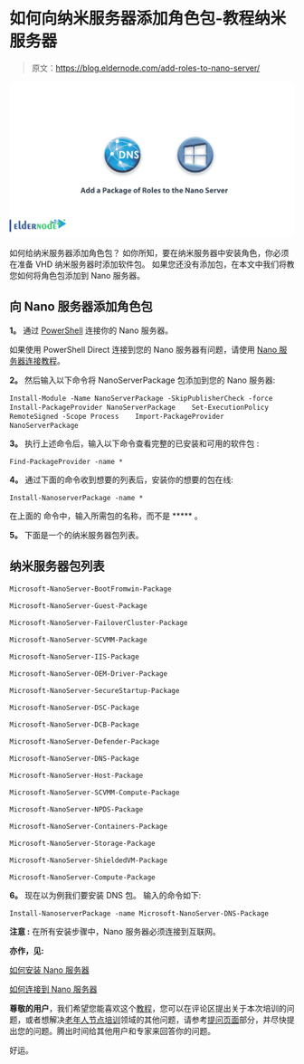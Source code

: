 # 如何向纳米服务器添加角色包-教程纳米服务器

> 原文：<https://blog.eldernode.com/add-roles-to-nano-server/>

![How to add a package of roles to the nano server](img/f55efd9b5def917a4aa11cd677ba7201.png)

如何给纳米服务器添加角色包？ 如你所知，要在纳米服务器中安装角色，你必须在准备 VHD 纳米服务器时添加软件包。 如果您还没有添加包，在本文中我们将教您如何将角色包添加到 Nano 服务器。

## 向 Nano 服务器添加角色包

**1。** 通过 [PowerShell](https://docs.microsoft.com/en-us/powershell/scripting/overview#:~:text=PowerShell%20is%20a%20cross%2Dplatform,NET%20objects.) 连接你的 Nano 服务器。

如果使用 PowerShell Direct 连接到您的 Nano 服务器有问题，请使用 [Nano 服务器连接教程](https://eldernode.com/connect-to-nano-server/)。

**2。** 然后输入以下命令将 NanoServerPackage 包添加到您的 Nano 服务器:

```
Install-Module -Name NanoServerPackage -SkipPublisherCheck -force    Install-PackageProvider NanoServerPackage    Set-ExecutionPolicy RemoteSigned -Scope Process    Import-PackageProvider NanoServerPackage
```

**3。** 执行上述命令后，输入以下命令查看完整的已安装和可用的软件包 :

```
Find-PackageProvider -name *
```

**4。** 通过下面的命令收到想要的列表后，安装你的想要的包在线:

```
Install-NanoserverPackage -name *
```

在上面的 命令中，输入所需包的名称，而不是 ***** 。 

**5。** 下面是一个的纳米服务器包列表。

## 纳米服务器包列表

```
Microsoft-NanoServer-BootFromwin-Package
```

```
Microsoft-NanoServer-Guest-Package
```

```
Microsoft-NanoServer-FailoverCluster-Package
```

```
Microsoft-NanoServer-SCVMM-Package
```

```
Microsoft-NanoServer-IIS-Package
```

```
Microsoft-NanoServer-OEM-Driver-Package
```

```
Microsoft-NanoServer-SecureStartup-Package
```

```
Microsoft-NanoServer-DSC-Package
```

```
Microsoft-NanoServer-DCB-Package
```

```
Microsoft-NanoServer-Defender-Package
```

```
Microsoft-NanoServer-DNS-Package
```

```
Microsoft-NanoServer-Host-Package
```

```
Microsoft-NanoServer-SCVMM-Compute-Package
```

```
Microsoft-NanoServer-NPDS-Package
```

```
Microsoft-NanoServer-Containers-Package
```

```
Microsoft-NanoServer-Storage-Package
```

```
Microsoft-NanoServer-ShieldedVM-Package
```

```
Microsoft-NanoServer-Compute-Package
```

**6。** 现在以为例我们要安装 DNS 包。 输入的命令如下:

```
Install-NanoserverPackage -name Microsoft-NanoServer-DNS-Package 
```

**注意 :** 在所有安装步骤中，Nano 服务器必须连接到互联网。

**亦作，见:**

[如何安装 Nano 服务器](https://eldernode.com/install-nano-server)

[如何连接到 Nano 服务器](https://eldernode.com/connect-to-nano-server)

**尊敬的用户**，我们希望您能喜欢这个[教程](https://eldernode.com/category/tutorial/)，您可以在评论区提出关于本次培训的问题，或者想解决[老年人节点培训](https://eldernode.com/blog/)领域的其他问题，请参考[提问页面](https://eldernode.com/ask)部分，并尽快提出您的问题。腾出时间给其他用户和专家来回答你的问题。

好运。